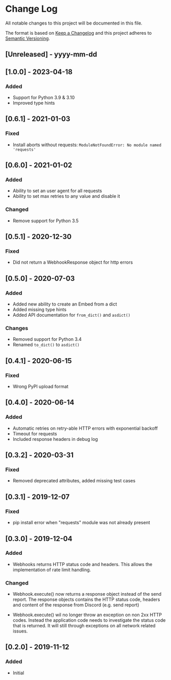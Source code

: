 # Change Log

All notable changes to this project will be documented in this file.

The format is based on [Keep a Changelog](http://keepachangelog.com/)
and this project adheres to [Semantic Versioning](http://semver.org/).

## [Unreleased] - yyyy-mm-dd

## [1.0.0] - 2023-04-18

### Added

- Support for Python 3.9 & 3.10
- Improved type hints

## [0.6.1] - 2021-01-03

### Fixed

- Install aborts without requests: `ModuleNotFoundError: No module named 'requests'`

## [0.6.0] - 2021-01-02

### Added

- Ability to set an user agent for all requests
- Ability to set max retries to any value and disable it

### Changed

- Remove support for Python 3.5

## [0.5.1] - 2020-12-30

### Fixed

- Did not return a WebhookResponse object for http errors

## [0.5.0] - 2020-07-03

### Added

- Added new ability to create an Embed from a dict
- Added missing type hints
- Added API documentation for `from_dict()` and `asdict()`

### Changes

- Removed support for Python 3.4
- Renamed `to_dict()` to `asdict()`

## [0.4.1] - 2020-06-15

### Fixed

- Wrong PyPI upload format

## [0.4.0] - 2020-06-14

### Added

- Automatic retries on retry-able HTTP errors with exponential backoff
- Timeout for requests
- Included response headers in debug log

## [0.3.2] - 2020-03-31

### Fixed

- Removed deprecated attributes, added missing test cases

## [0.3.1] - 2019-12-07

### Fixed

- pip install error when "requests" module was not already present

## [0.3.0] - 2019-12-04

### Added

- Webhooks returns HTTP status code and headers. This allows the implementation of rate limit handling.

### Changed

- Webhook.execute() now returns a response object instead of the send report. The response objects contains the HTTP status code, headers and content of the response from Discord (e.g. send report)

- Webhook.execute() wil no longer throw an exception on non 2xx HTTP codes. Instead the application code needs to investigate the status code that is returned. It will still through exceptions on all network related issues.

## [0.2.0] - 2019-11-12

### Added

- Initial
